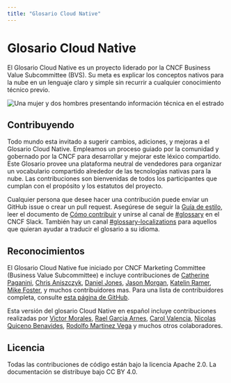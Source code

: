 ```yaml
---
title: "Glosario Cloud Native"
---
```


# Glosario Cloud Native

El Glosario Cloud Native es un proyecto liderado por la CNCF Business Value Subcommittee (BVS).
Su meta es explicar los conceptos nativos para la nube en un lenguaje claro y simple sin recurrir a cualquier conocimiento técnico previo.

<p><img class="mt-5" src="/images/homepage/stage.jpg" alt="Una mujer y dos hombres presentando información técnica en el estrado"></p>

## Contribuyendo

Todo mundo esta invitado a sugerir cambios, adiciones, y mejoras a el Glosario Cloud Native.
Empleamos un proceso guiado por la comunidad y gobernado por la CNCF para desarrollar y mejorar este léxico compartido.
Este Glosario provee una plataforma neutral de vendedores para organizar un vocabulario compartido alrededor de las tecnologías nativas para la nube.
Las contribuciones son bienvenidas de todos los participantes que cumplan con el propósito y los estatutos del proyecto.

Cualquier persona que desee hacer una contribución puede enviar un GitHub issue o crear un pull request.
Asegúrese de seguir la [Guía de estilo](/es/style-guide/), leer el documento de [Cómo contribuir](/es/contribute/) y unirse al canal de [#glossary](https://cloud-native.slack.com/archives/C02TX20MQBB) en el CNCF Slack.
También hay un canal [#glossary-localizations](https://cloud-native.slack.com/archives/C02N2RGFXDF) para aquellos que quieran ayudar a traducir el glosario a su idioma.

## Reconocimientos

El Glosario Cloud Native fue iniciado por CNCF Marketing Committee (Business Value Subcommittee) e incluye contribuciones de
[Catherine Paganini](https://www.linkedin.com/in/catherinepaganini/en/),
[Chris Aniszczyk](https://www.linkedin.com/in/caniszczyk/),
[Daniel Jones](https://www.linkedin.com/in/danieljoneseb/?originalSubdomain=uk),
[Jason Morgan](https://www.linkedin.com/in/jasonmorgan2/),
[Katelin Ramer](https://www.linkedin.com/in/katelinramer/),
[Mike Foster](https://www.linkedin.com/in/mfosterche/?originalSubdomain=ca),
y muchos contribuidores mas.
Para una lista de contribuidores completa, consulte [esta página de GitHub](https://github.com/cncf/glossary/graphs/contributors).

Esta versión del glosario Cloud Native en español incluye contribuciones realizadas por
[Victor Morales](https://www.linkedin.com/in/electrocucaracha/),
[Rael Garcia Arnes](https://www.linkedin.com/in/rael/),
[Carol Valencia](https://www.linkedin.com/in/carolgv/),
[Nicolas Quiceno Benavides](https://www.linkedin.com/in/nquiceno/),
[Rodolfo Martinez Vega](https://www.linkedin.com/in/rodomar/)
y muchos otros colaboradores.

## Licencia

Todas las contribuciones de código están bajo la licencia Apache 2.0.
La documentación se distribuye bajo CC BY 4.0.
